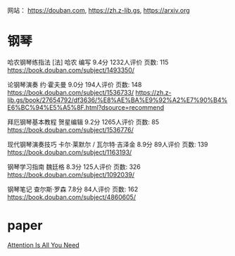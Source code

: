 网站：
https://douban.com, https://zh.z-lib.gs, https://arxiv.org

# 钢琴

哈农钢琴练指法  [法] 哈农 编写 9.4分 1232人评价 页数: 115
https://book.douban.com/subject/1493350/

论钢琴演奏 约·霍夫曼 9.0分 194人评价  页数: 148 
https://book.douban.com/subject/1536733/
https://zh.z-lib.gs/book/27654792/df3636/%E8%AE%BA%E9%92%A2%E7%90%B4%E6%BC%94%E5%A5%8F.html?dsource=recommend

拜厄钢琴基本教程  贺星编辑 9.2分 1265人评价 页数: 85
https://book.douban.com/subject/1536776/

现代钢琴演奏技巧 卡尔·莱默尔 / 瓦尔特·吉泽金 8.9分 89人评价 页数: 139
https://book.douban.com/subject/1163193/

钢琴学习指南  魏廷格 8.3分 125人评价 页数: 326
https://book.douban.com/subject/1092039/

钢琴笔记 查尔斯·罗森 7.8分 84人评价 页数: 162
https://book.douban.com/subject/4860605/

# paper
[Attention Is All You Need](https://arxiv.org/pdf/1706.03762)
